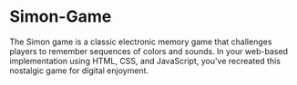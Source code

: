 # Simon-Game
The Simon game is a classic electronic memory game that challenges players to remember sequences of colors and sounds. In your web-based implementation using HTML, CSS, and JavaScript, you've recreated this nostalgic game for digital enjoyment.
